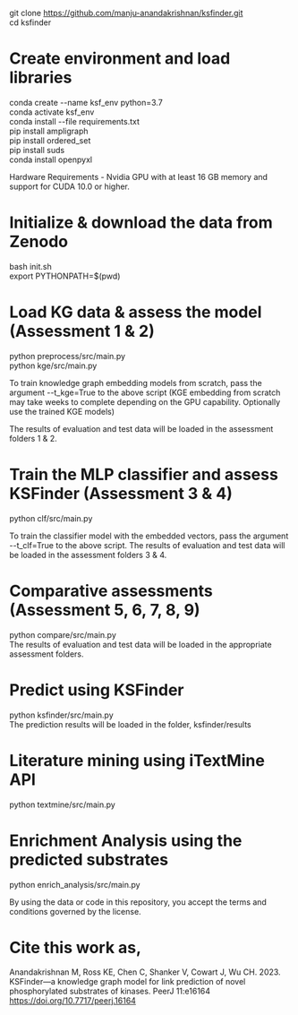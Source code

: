 git clone https://github.com/manju-anandakrishnan/ksfinder.git <br>
cd ksfinder <br>

# Create environment and load libraries
conda create --name ksf_env python=3.7 <br>
conda activate ksf_env <br>
conda install --file requirements.txt <br>
pip install ampligraph <br>
pip install ordered_set <br>
pip install suds <br>
conda install openpyxl

Hardware Requirements -  Nvidia GPU with at least 16 GB memory and support for CUDA 10.0 or higher.

# Initialize & download the data from Zenodo
bash init.sh <br>
export PYTHONPATH=$(pwd)

# Load KG data & assess the model (Assessment 1 & 2)
python preprocess/src/main.py <br>
python kge/src/main.py <br>

To train knowledge graph embedding models from scratch, pass the argument --t_kge=True to the above script (KGE embedding from scratch may take weeks to complete depending on the GPU capability. Optionally use the trained KGE models)

The results of evaluation and test data will be loaded in the assessment folders 1 & 2.

# Train the MLP classifier and assess KSFinder (Assessment 3 & 4)
python clf/src/main.py <br>

To train the classifier model with the embedded vectors, pass the argument --t_clf=True to the above script.
The results of evaluation and test data will be loaded in the assessment folders 3 & 4.

# Comparative assessments (Assessment 5, 6, 7, 8, 9)
python compare/src/main.py <br>
The results of evaluation and test data will be loaded in the appropriate assessment folders.

# Predict using KSFinder
python ksfinder/src/main.py <br>
The prediction results will be loaded in the folder, ksfinder/results

# Literature mining using iTextMine API
python textmine/src/main.py <br>

# Enrichment Analysis using the predicted substrates
python enrich_analysis/src/main.py <br>

By using the data or code in this repository, you accept the terms and conditions governed by the license.

# Cite this work as,
Anandakrishnan M, Ross KE, Chen C, Shanker V, Cowart J, Wu CH. 2023. KSFinder—a knowledge graph model for link prediction of novel phosphorylated substrates of kinases. PeerJ 11:e16164 https://doi.org/10.7717/peerj.16164
